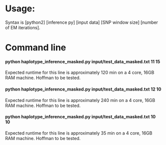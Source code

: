 # Usage:
Syntax is [python2] [inference py] [input data] [SNP window size] [number of EM iterations].

# Command line 
#### python haplotype_inference_masked.py input/test_data_masked.txt 11 15
Expected runtime for this line is approximately 120 min on a 4 core, 16GB RAM machine. Hoffman to be tested.

#### python haplotype_inference_masked.py input/test_data_masked.txt 12 10
Expected runtime for this line is approximately 240 min on a 4 core, 16GB RAM machine. Hoffman to be tested.

#### python haplotype_inference_masked.py input/test_data_masked.txt 10 10
Expected runtime for this line is approximately 35 min on a 4 core, 16GB RAM machine. Hoffman to be tested.

